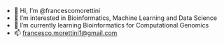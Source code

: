 - 👋 Hi, I’m @francescomorettini
- 👀 I’m interested in Bioinformatics, Machine Learning and Data Science
- 🌱 I’m currently learning Bioinformatics for Computational Genomics
- 📫 francesco.morettini1@gmail.com

<!---
francescomorettini/francescomorettini is a ✨ special ✨ repository because its `README.md` (this file) appears on your GitHub profile.
You can click the Preview link to take a look at your changes.
--->
